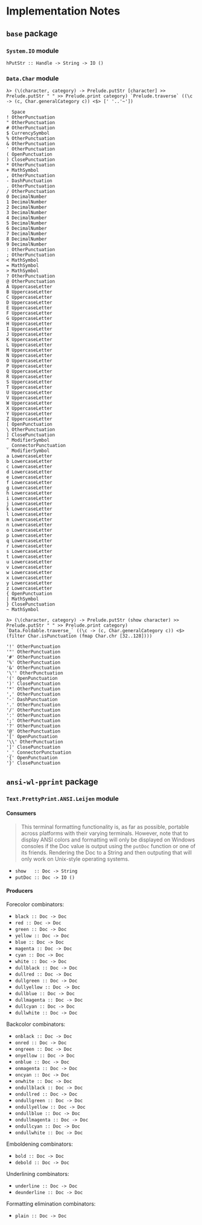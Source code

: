 # Implementation Notes


## `base` package

### `System.IO` module

```
hPutStr :: Handle -> String -> IO ()
```

### `Data.Char` module

```
λ> (\(character, category) -> Prelude.putStr [character] >> Prelude.putStr " " >> Prelude.print category) `Prelude.traverse` ((\c -> (c, Char.generalCategory c)) <$> [' '..'~'])

  Space
! OtherPunctuation
" OtherPunctuation
# OtherPunctuation
$ CurrencySymbol
% OtherPunctuation
& OtherPunctuation
' OtherPunctuation
( OpenPunctuation
) ClosePunctuation
* OtherPunctuation
+ MathSymbol
, OtherPunctuation
- DashPunctuation
. OtherPunctuation
/ OtherPunctuation
0 DecimalNumber
1 DecimalNumber
2 DecimalNumber
3 DecimalNumber
4 DecimalNumber
5 DecimalNumber
6 DecimalNumber
7 DecimalNumber
8 DecimalNumber
9 DecimalNumber
: OtherPunctuation
; OtherPunctuation
< MathSymbol
= MathSymbol
> MathSymbol
? OtherPunctuation
@ OtherPunctuation
A UppercaseLetter
B UppercaseLetter
C UppercaseLetter
D UppercaseLetter
E UppercaseLetter
F UppercaseLetter
G UppercaseLetter
H UppercaseLetter
I UppercaseLetter
J UppercaseLetter
K UppercaseLetter
L UppercaseLetter
M UppercaseLetter
N UppercaseLetter
O UppercaseLetter
P UppercaseLetter
Q UppercaseLetter
R UppercaseLetter
S UppercaseLetter
T UppercaseLetter
U UppercaseLetter
V UppercaseLetter
W UppercaseLetter
X UppercaseLetter
Y UppercaseLetter
Z UppercaseLetter
[ OpenPunctuation
\ OtherPunctuation
] ClosePunctuation
^ ModifierSymbol
_ ConnectorPunctuation
` ModifierSymbol
a LowercaseLetter
b LowercaseLetter
c LowercaseLetter
d LowercaseLetter
e LowercaseLetter
f LowercaseLetter
g LowercaseLetter
h LowercaseLetter
i LowercaseLetter
j LowercaseLetter
k LowercaseLetter
l LowercaseLetter
m LowercaseLetter
n LowercaseLetter
o LowercaseLetter
p LowercaseLetter
q LowercaseLetter
r LowercaseLetter
s LowercaseLetter
t LowercaseLetter
u LowercaseLetter
v LowercaseLetter
w LowercaseLetter
x LowercaseLetter
y LowercaseLetter
z LowercaseLetter
{ OpenPunctuation
| MathSymbol
} ClosePunctuation
~ MathSymbol

```

<!-- (\(character, category) -> Prelude.putStr (show character) >> Prelude.putStr " " >> Prelude.print category) `Data.Foldable.traverse_` ((\c -> (c, Char.generalCategory c)) <$> [' '..'~']) -->

```
λ> (\(character, category) -> Prelude.putStr (show character) >> Prelude.putStr " " >> Prelude.print category) `Data.Foldable.traverse_` ((\c -> (c, Char.generalCategory c)) <$> (filter Char.isPunctuation (fmap Char.chr [32..128])))

'!' OtherPunctuation
'"' OtherPunctuation
'#' OtherPunctuation
'%' OtherPunctuation
'&' OtherPunctuation
'\'' OtherPunctuation
'(' OpenPunctuation
')' ClosePunctuation
'*' OtherPunctuation
',' OtherPunctuation
'-' DashPunctuation
'.' OtherPunctuation
'/' OtherPunctuation
':' OtherPunctuation
';' OtherPunctuation
'?' OtherPunctuation
'@' OtherPunctuation
'[' OpenPunctuation
'\\' OtherPunctuation
']' ClosePunctuation
'_' ConnectorPunctuation
'{' OpenPunctuation
'}' ClosePunctuation
```


## `ansi-wl-pprint` package

### `Text.PrettyPrint.ANSI.Leijen` module
 
#### Consumers

> This terminal formatting functionality is, as far as possible, portable across platforms with their varying terminals. However, note that to display ANSI colors and formatting will only be displayed on Windows consoles if the Doc value is output using the `putDoc` function or one of its friends. Rendering the Doc to a String and then outputing that will only work on Unix-style operating systems.

* `show   :: Doc -> String`
* `putDoc :: Doc -> IO ()`

#### Producers

Forecolor combinators:

* `black :: Doc -> Doc`
* `red :: Doc -> Doc`
* `green :: Doc -> Doc`
* `yellow :: Doc -> Doc`
* `blue :: Doc -> Doc`
* `magenta :: Doc -> Doc`
* `cyan :: Doc -> Doc`
* `white :: Doc -> Doc`
* `dullblack :: Doc -> Doc`
* `dullred :: Doc -> Doc`
* `dullgreen :: Doc -> Doc`
* `dullyellow :: Doc -> Doc`
* `dullblue :: Doc -> Doc`
* `dullmagenta :: Doc -> Doc`
* `dullcyan :: Doc -> Doc`
* `dullwhite :: Doc -> Doc`

Backcolor combinators:

* `onblack :: Doc -> Doc`
* `onred :: Doc -> Doc`
* `ongreen :: Doc -> Doc`
* `onyellow :: Doc -> Doc`
* `onblue :: Doc -> Doc`
* `onmagenta :: Doc -> Doc`
* `oncyan :: Doc -> Doc`
* `onwhite :: Doc -> Doc`
* `ondullblack :: Doc -> Doc`
* `ondullred :: Doc -> Doc`
* `ondullgreen :: Doc -> Doc`
* `ondullyellow :: Doc -> Doc`
* `ondullblue :: Doc -> Doc`
* `ondullmagenta :: Doc -> Doc`
* `ondullcyan :: Doc -> Doc`
* `ondullwhite :: Doc -> Doc`

Emboldening combinators:

* `bold :: Doc -> Doc`
* `debold :: Doc -> Doc`

Underlining combinators:

* `underline :: Doc -> Doc`
* `deunderline :: Doc -> Doc`

Formatting elimination combinators:

* `plain :: Doc -> Doc`

## 